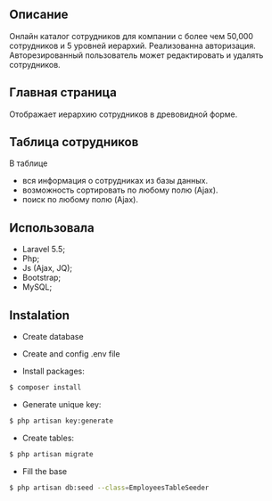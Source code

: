 
## Описание

Онлайн каталог сотрудников для компании ​с ​более ​чем ​50,000 ​сотрудников и 5 уровней иерархий. Реализованна авторизация. Авторезированный пользователь может редактировать и удалять сотрудников.
 
## Главная страница

Отображает иерархию сотрудников в древовидной ​форме.

## Таблица сотрудников

В таблице 
- вся информация о сотрудниках из базы данных.
- возможность сортировать ​по ​любому ​полю (Ajax).
- поиск по любому полю (Ajax).

## Использовала
- Laravel 5.5;
- Php;
- Js (Ajax, JQ);
- Bootstrap;
- MySQL;

## Instalation

- Create database

- Create and config .env file

- Install packages:
```bash
$ composer install

```
- Generate unique key:
```bash
$ php artisan key:generate

```

- Create tables:

```bash
$ php artisan migrate

```

- Fill the base

```bash
$ php artisan db:seed --class=EmployeesTableSeeder

```
